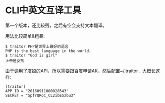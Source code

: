 CLI中英文互译工具
==============

第一个版本，还比较残，之后有空会支持文本翻译。

用法比较简单&粗暴:
```
$ traitor PHP是世界上最好的语言
PHP is the best language in the world.
$ traitor "God is girl"
上帝是女孩
```

由于调用了度娘的API，所以需要跟百度申请AK，然后配置~/.traitor，大概长这样:
```
[traitor]                                                                                                  
APP_ID = "20160911000028543"                                                                               
SECRET = "SpfYQRoC_CL2ibESzbu3"
```